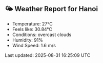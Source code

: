 <!-- WEATHER-START -->
## 🌤 Weather Report for Hanoi

- Temperature: 27°C
- Feels like: 30.84°C
- Conditions: overcast clouds
- Humidity: 91%
- Wind Speed: 1.6 m/s

Last updated: 2025-08-31 16:25:09 UTC
<!-- WEATHER-END -->
